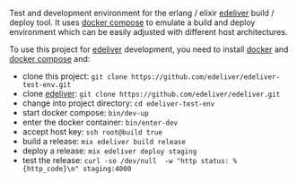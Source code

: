 Test and development environment for the erlang / elixir [edeliver](https://github.com/edeliver/edeliver) build / deploy tool.
It uses [docker compose](https://docs.docker.com/compose/overview/) to emulate a build and deploy environment which can be easily adjusted with different host architectures.

To use this project for [edeliver](https://github.com/edeliver/edeliver) development, you need to install [docker](https://docs.docker.com/engine/installation/) and [docker compose](https://docs.docker.com/compose/install/) and:

- clone this project: `git clone https://github.com/edeliver/edeliver-test-env.git`
- clone [edeliver](https://github.com/edeliver/edeliver): `git clone https://github.com/edeliver/edeliver.git`
- change into project directory: `cd edeliver-test-env`
- start docker compose: `bin/dev-up`
- enter the docker container: `bin/enter-dev`
- accept host key: `ssh root@build true`
- build a release: `mix edeliver build release`
- deploy a release: `mix edeliver deploy staging`
- test the release: `curl -so /dev/null  -w "http status: %{http_code}\n" staging:4000`



